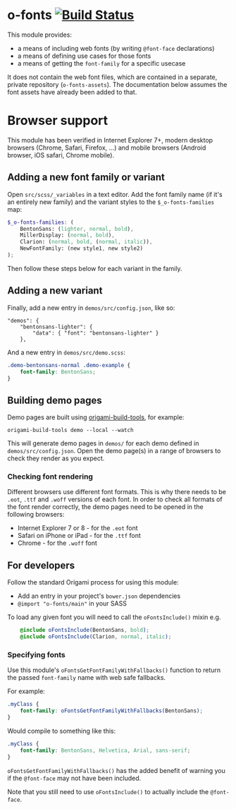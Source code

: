 
# o-fonts [![Build Status](https://travis-ci.org/Financial-Times/o-fonts.svg)](https://travis-ci.org/Financial-Times/o-fonts)

This module provides:

* a means of including web fonts (by writing `@font-face` declarations)
* a means of defining use cases for those fonts
* a means of getting the `font-family` for a specific usecase

It does not contain the web font files, which are contained in a separate, private repository (`o-fonts-assets`). The documentation below assumes the font assets have already been added to that.

# Browser support
This module has been verified in Internet Explorer 7+, modern desktop browsers (Chrome, Safari, Firefox, ...) and mobile browsers (Android browser, iOS safari, Chrome mobile).

## Adding a new font family or variant

Open `src/scss/_variables` in a text editor. Add the font family name (if it's an entirely new family) and the variant styles to the `$_o-fonts-families` map:

```scss
$_o-fonts-families: (
	BentonSans: (lighter, normal, bold),
	MillerDisplay: (normal, bold),
	Clarion: (normal, bold, (normal, italic)),
	NewFontFamily: (new style1, new style2)
);
```

Then follow these steps below for each variant in the family.

## Adding a new variant

Finally, add a new entry in `demos/src/config.json`, like so:

    "demos": {
        "bentonsans-lighter": {
            "data": { "font": "bentonsans-lighter" }
        },

And a new entry in `demos/src/demo.scss`:

```css
.demo-bentonsans-normal .demo-example {
	font-family: BentonSans;
}
```

## Building demo pages

Demo pages are built using [origami-build-tools](https://github.com/Financial-Times/origami-build-tools), for example:

    origami-build-tools demo --local --watch

This will generate demo pages in `demos/` for each demo defined in `demos/src/config.json`. Open the demo page(s) in a range of browsers to check they render as you expect.

### Checking font rendering

Different browsers use different font formats. This is why there needs to be `.eot`, `.ttf` and `.woff` versions of each font. In order to check all formats of the font render correctly, the demo pages need to be opened in the following browsers:

* Internet Explorer 7 or 8 - for the `.eot` font
* Safari on iPhone or iPad - for the `.ttf` font
* Chrome - for the `.woff` font

## For developers

Follow the standard Origami process for using this module:

* Add an entry in your project's `bower.json` dependencies
* `@import "o-fonts/main"` in your SASS

To load any given font you will need to call the `oFontsInclude()` mixin e.g.

```scss
	@include oFontsInclude(BentonSans, bold);
	@include oFontsInclude(Clarion, normal, italic);
```

### Specifying fonts

Use this module's `oFontsGetFontFamilyWithFallbacks()` function to return the passed `font-family` name with web safe fallbacks.

For example:

```scss
.myClass {
	font-family: oFontsGetFontFamilyWithFallbacks(BentonSans);
}
```

Would compile to something like this:

```css
.myClass {
    font-family: BentonSans, Helvetica, Arial, sans-serif;
}
```

`oFontsGetFontFamilyWithFallbacks()` has the added benefit of warning you if the `@font-face` may not have been included.

Note that you still need to use `oFontsInclude()` to actually include the `@font-face`.
